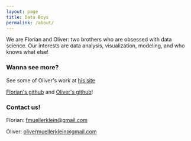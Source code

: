 ```yaml
---
layout: page
title: Data Boys
permalink: /about/
---
```


We are Florian and Oliver: two brothers who are obsessed with data science. Our interests are data analysis, visualization, modeling, and who knows what else! 

### Wanna see more?

See some of Oliver's work at [his site](http://olivermuellerklein.com)    
 
[Florian's github](https://github.com/FlorianMuellerklein) and [Oliver's github](https://github.com/ShyneColdchain)! 

### Contact us!

Florian: [fmuellerklein@gmail.com](mailto:fmuellerklein@gmail.com)

Oliver: [olivermuellerklein@gmail.com](mailto:olivermuellerklein@gmail.com)